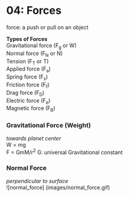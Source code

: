 # 04: Forces

force: a push or pull on an object

**Types of Forces**  
Gravitational force (F<sub>g</sub> or W)   
Normal force (F<sub>N</sub> or N)  
Tension (F<sub>T</sub> or T)  
Applied force (F<sub>a</sub>)  
Spring force (F<sub>s</sub>)  
Friction force (F<sub>f</sub>)  
Drag force (F<sub>D</sub>)  
Electric force (F<sub>e</sub>)  
Magnetic force (F<sub>B</sub>)  

### Gravitational Force (Weight)
*towards planet center*  
W = mg  
F = GmM/r<sup>2</sup> 
G: universal Gravitational constant

### Normal Force
*perpendicular to surface*  
![normal_force] (images/normal_force.gif)


